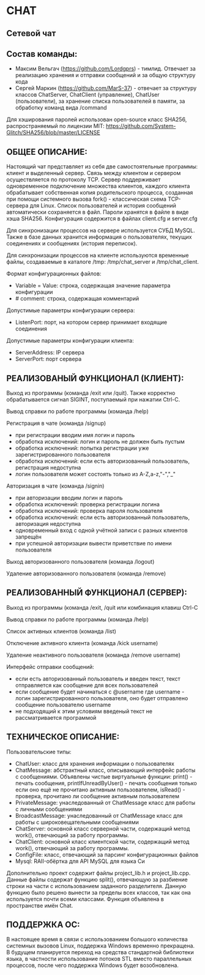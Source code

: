 # CHAT

## Сетевой чат

## Состав команды:
 - Максим Вельгач (https://github.com/Lordgprs) - тимлид. Отвечает за реализацию хранения и отправки сообщений и за общую структуру кода
 - Сергей Маркин (https://github.com/MarS-37) - отвечает за структуру классов ChatServer, ChatClient (управление), ChatUser (пользователи), за хранение списка пользователей в памяти, за обработку команд вида /command

Для хэширования паролей использован open-source класс SHA256, распространяемый по лицензии MIT: https://github.com/System-Glitch/SHA256/blob/master/LICENSE

## ОБЩЕЕ ОПИСАНИЕ:

Настоящий чат представляет из себя две самостоятельные программы: клиент и выделенный сервер. Связь между клиентом и сервером осуществляется по протоколу TCP.
Сервер поддерживает одновременное подключение множества клиентов, каждого клиента обрабатывает собственная копия родительского процесса, созданная при помощи системного вызова fork() - 
классическая схема TCP-сервера для Linux. Список пользователей и история сообщений автоматически сохраняется в файл. Пароли хранятся в файле в виде хэша SHA256. Конфигурация содержится в файлах
client.cfg и server.cfg

Для синхронизации процессов на сервере используется СУБД MySQL. Также в базе данных хранится информация о пользователях, текущих соединениях и сообщениях (история переписок).

Для синхронизации процессов на клиенте используются временные файлы, создаваемые в каталоге /tmp: /tmp/chat_server и /tmp/chat_client.

Формат конфигурационных файлов:
 - Variable = Value: строка, содержащая значение параметра конфигурации
 - \# comment: строка, содержащая комментарий

Допустимые параметры конфигурации сервера:
 - ListenPort: порт, на котором сервер принимает входящие соединения

Допустимые параметры конфигурации клиента:
 - ServerAddress: IP сервера
 - ServerPort: порт сервера

## РЕАЛИЗОВАНЫЙ ФУНКЦИОНАЛ (КЛИЕНТ):
 
Выход из программы (команда /exit или /quit). Также корректно обрабатывается сигнал SIGINT, поступаемый при нажатии Ctrl-C.

Вывод справки по работе программы (команда /help) 

Регистрация в чате (команда /signup)
 - при регистрации вводим имя логин и пароль
 - обработка исключений: логин и пароль не должен быть пустым
 - обработка исключений: попытка регистрации уже зарегистрированного пользователя
 - обработка исключений: если есть авторизованный пользователь, регистрация недоступна
 - логин пользователя может состоять только из A-Z,a-z,"-","_"
 
Авторизация в чате (команда /signin)
 - при авторизации вводим логин и пароль
 - обработка исключений: проверка регистрации логина
 - обработка исключений: проверка пароля пользователя
 - обработка исключений: если есть авторизованный пользователь, авторизация недоступна
 - одновременный вход с одной учётной записи с разных клиентов запрещён
 - при успешной авторизации вывести приветствие по имени пользователя

Выход авторизованного пользователя (команда /logout)

Удаление авторизованного пользователя (команда /remove)

## РЕАЛИЗОВАННЫЙ ФУНКЦИОНАЛ (СЕРВЕР):

Выход из программы (команда /exit, /quit или комбинация клавиш Ctrl-C

Вывод справки по работе программы (команда /help)

Список активных клиентов (команда /list)

Отключение активного клиента (команда /kick username)

Удаление неактивного пользователя (команда /remove username)

Интерфейс отправки сообщений:
 - если есть авторизованный пользователь и введен текст, текст отправляется как 
	сообщение для всех пользователей
 - если сообщение будет начинаться с @username где username - логин зарегистрированного пользователя,
	оно будет отправлено сообщение пользователю username
 - не подходящий к этим условиям введеный текст не рассматривается программой
 
## ТЕХНИЧЕСКОЕ ОПИСАНИЕ:

 Пользовательские типы:
 - ChatUser: класс для хранения информации о пользователях
 - ChatMessage: абстрактный класс, описывающий интерфейс работы с сообщениями. Объявлены чистые виртуальные функции:
 print() - печать сообщения, 
 printIfUnreadByUser() - печать сообщения только если оно ещё не прочитано активным пользователем,
 isRead() - проверка, прочитано ли сообщение активным пользователем
 - PrivateMessage: унаследованный от ChatMessage класс для работы с личными сообщениями
 - BroadcastMessage: унаследованный от ChatMessage класс для работы с широковещательными сообщениями
 - ChatServer: основной класс серверной части, содержащий метод work(), отвечающий за работу программы.
 - ChatClient: основной класс клиентской части, содержащий метод work(), отвечающий за работу программы.
 - ConfigFile: класс, отвечающий за парсинг конфигурационных файлов
 - Mysql: RAII-обёртка для API MySQL для языка Си

 Дополнительно проект содержит файлы project_lib.h и project_lib.cpp. Данные файлы содержат функцию split(), отвечающую за разбиение строки на части с использованием заданного разделителя.
 Данную функцию было решено вынести за пределы всех классов, так как она используется почти всеми классами. Функция объявлена в пространстве имён Chat.

## ПОДДЕРЖКА ОС:

 В настоящее время в связи с использованием большого количества системных вызовов Linux, поддержка Windows временно прекращена. В будущем планируется переход на средства
 стандартной библиотеки языка, в частности использование потоков STL вместо параллельных процессов, после чего поддержка Windows будет возобновлена.
 
